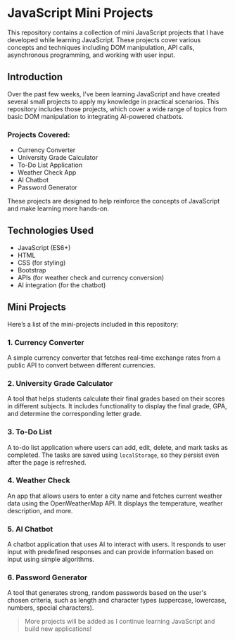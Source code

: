 # JavaScript Mini Projects

This repository contains a collection of mini JavaScript projects that I have developed while learning JavaScript. These projects cover various concepts and techniques including DOM manipulation, API calls, asynchronous programming, and working with user input. 

## Introduction

Over the past few weeks, I've been learning JavaScript and have created several small projects to apply my knowledge in practical scenarios. This repository includes those projects, which cover a wide range of topics from basic DOM manipulation to integrating AI-powered chatbots.

### Projects Covered:
- Currency Converter
- University Grade Calculator
- To-Do List Application
- Weather Check App
- AI Chatbot
- Password Generator

These projects are designed to help reinforce the concepts of JavaScript and make learning more hands-on.

## Technologies Used

- JavaScript (ES6+)
- HTML
- CSS (for styling)
- Bootstrap
- APIs (for weather check and currency conversion)
- AI integration (for the chatbot)

## Mini Projects

Here’s a list of the mini-projects included in this repository:

### 1. **Currency Converter**
A simple currency converter that fetches real-time exchange rates from a public API to convert between different currencies.

### 2. **University Grade Calculator**
A tool that helps students calculate their final grades based on their scores in different subjects. It includes functionality to display the final grade, GPA, and determine the corresponding letter grade.

### 3. **To-Do List**
A to-do list application where users can add, edit, delete, and mark tasks as completed. The tasks are saved using `localStorage`, so they persist even after the page is refreshed.

### 4. **Weather Check**
An app that allows users to enter a city name and fetches current weather data using the OpenWeatherMap API. It displays the temperature, weather description, and more.

### 5. **AI Chatbot**
A chatbot application that uses AI to interact with users. It responds to user input with predefined responses and can provide information based on input using simple algorithms.

### 6. **Password Generator**
A tool that generates strong, random passwords based on the user's chosen criteria, such as length and character types (uppercase, lowercase, numbers, special characters).

> More projects will be added as I continue learning JavaScript and build new applications!


